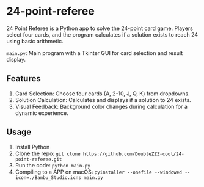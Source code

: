 # 24-point-referee
24 Point Referee is a Python app to solve the 24-point card game. Players select four cards, and the program calculates if a solution exists to reach 24 using basic arithmetic.

`main.py`: Main program with a Tkinter GUI for card selection and result display.

## Features

1. Card Selection: Choose four cards (A, 2-10, J, Q, K) from dropdowns.
2. Solution Calculation: Calculates and displays if a solution to 24 exists.
3. Visual Feedback: Background color changes during calculation for a dynamic experience.

## Usage
1. Install Python
2. Clone the repo: `git clone https://github.com/DoubleZZZ-cool/24-point-referee.git`
3. Run the code: `python main.py`
4. Compiling to a APP on macOS: `pyinstaller --onefile --windowed --icon=./Bambu_Studio.icns main.py`
